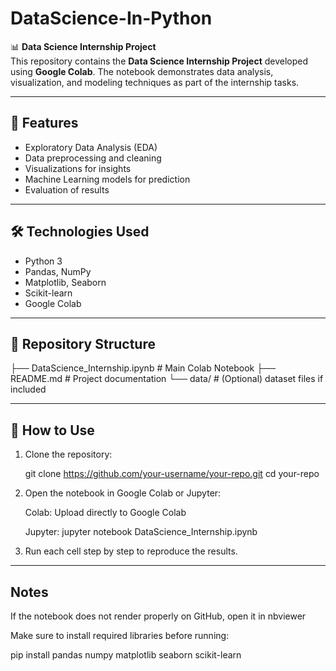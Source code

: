 # DataScience-In-Python


📊 **Data Science Internship Project**  
This repository contains the **Data Science Internship Project** developed using **Google Colab**. The notebook demonstrates data analysis, visualization, and modeling techniques as part of the internship tasks.  

---

## 🚀 **Features**  
- Exploratory Data Analysis (EDA)  
- Data preprocessing and cleaning  
- Visualizations for insights  
- Machine Learning models for prediction  
- Evaluation of results  

---

## 🛠️ **Technologies Used**  
- Python 3  
- Pandas, NumPy  
- Matplotlib, Seaborn  
- Scikit-learn  
- Google Colab
  
---

## 📂 **Repository Structure**  

├── DataScience_Internship.ipynb # Main Colab Notebook
├── README.md # Project documentation
└── data/ # (Optional) dataset files if included

---

## 📖 **How to Use**  
1. Clone the repository:
   
   git clone https://github.com/your-username/your-repo.git
   cd your-repo
   
2. Open the notebook in Google Colab or Jupyter:

   Colab: Upload directly to Google Colab

   Jupyter:
   jupyter notebook DataScience_Internship.ipynb
   
3. Run each cell step by step to reproduce the results.

---

## **Notes**

If the notebook does not render properly on GitHub, open it in nbviewer

Make sure to install required libraries before running:

   pip install pandas numpy matplotlib seaborn scikit-learn



